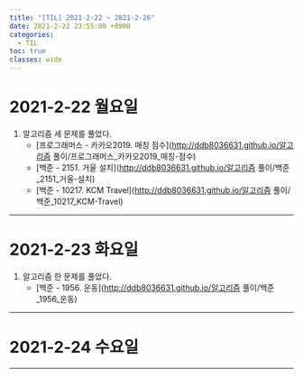 ```yaml
---
title: "[TIL] 2021-2-22 ~ 2021-2-26"
date: 2021-2-22 23:55:00 +0900
categories:
  - TIL
toc: true
classes: wide
---
```


# 2021-2-22 월요일

1. 알고리즘 세 문제를 풀었다.
   - [프로그래머스 - 카카오2019. 매칭 점수](http://ddb8036631.github.io/알고리즘 풀이/프로그래머스_카카오2019_매칭-점수)
   - [백준 - 2151. 거울 설치](http://ddb8036631.github.io/알고리즘 풀이/백준_2151_거울-설치)
   - [백준 - 10217. KCM Travel](http://ddb8036631.github.io/알고리즘 풀이/백준_10217_KCM-Travel)

---

# 2021-2-23 화요일

1. 알고리즘 한 문제를 풀었다.
    - [백준 - 1956. 운동](http://ddb8036631.github.io/알고리즘 풀이/백준_1956_운동)

---

# 2021-2-24 수요일

---